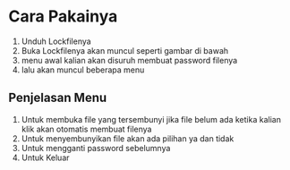 # Cara Pakainya
1. Unduh Lockfilenya
2. Buka Lockfilenya akan muncul seperti gambar di bawah
3. menu awal kalian akan disuruh membuat password filenya
4. lalu akan muncul beberapa menu

## Penjelasan Menu
1. Untuk membuka file yang tersembunyi jika file belum ada ketika kalian klik akan otomatis membuat filenya
2. Untuk menyembunyikan file akan ada pilihan ya dan tidak
3. Untuk mengganti password sebelumnya
4. Untuk Keluar

